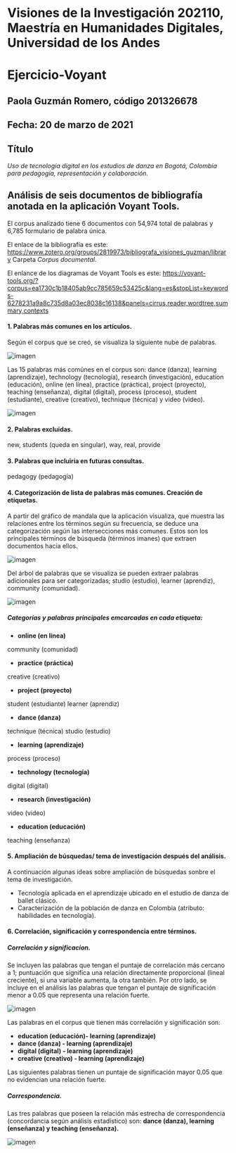 # Visiones de la Investigación 202110, Maestría en Humanidades Digitales, Universidad de los Andes

# Ejercicio-Voyant

## Paola Guzmán Romero, código 201326678

## Fecha: 20 de marzo de 2021

## Título
*Uso de tecnología digital en los estudios de danza en Bogotá, Colombia para pedagogía, representación y colaboración.*

## Análisis de seis documentos de bibliografía anotada en la aplicación Voyant Tools.

El corpus analizado tiene 6 documentos con 54,974 total de palabras y 6,785 formulario de palabra única.

El enlace de la bibliografía es este: https://www.zotero.org/groups/2819973/bibliografa_visiones_guzman/library 
Carpeta _*Corpus documental*_. 

El enlance de los diagramas de Voyant Tools es este: https://voyant-tools.org/?corpus=ea1730c1b18405ab9cc785659c53425c&lang=es&stopList=keywords-6278231a9a8c735d8a03ec8038c16138&panels=cirrus,reader,wordtree,summary,contexts

#### 1. Palabras más comunes en los artículos. 

Según el corpus que se creó, se visualiza la siguiente nube de palabras. 

![imagen](https://github.com/nivaca/Visiones202110/blob/main/GuzmanP/Corpus/Im%C3%A1genes/Nube%20de%20palabras.png)

Las 15 palabras más comúnes en el corpus son: dance (danza), learning (aprendizaje), technology (tecnología), research (investigación), education (educación), online (en línea), practice (práctica), project (proyecto), teaching (enseñanza), digital (digital), process (proceso), student (estudiante), creative (creativo), technique (técnica) y video (video). 

![imagen](https://github.com/nivaca/Visiones202110/blob/main/GuzmanP/Corpus/Im%C3%A1genes/Palabras%20ma%CC%81s%20comunes.png)

#### 2. Palabras excluidas. 

new, students (queda en singular), way, real, provide

#### 3. Palabras que incluiría en futuras consultas. 

pedagogy (pedagogía)

#### 4. Categorización de lista de palabras más comunes. Creación de etiquetas. 

A partir del gráfico de mandala que la aplicación visualiza, que muestra las relaciones entre los términos según su frecuencia, se deduce una categorización según las intersecciones más comunes. Estos son los principales términos de búsqueda (términos imanes) que extraen documentos hacia ellos. 

![imagen](https://github.com/nivaca/Visiones202110/blob/main/GuzmanP/Corpus/Im%C3%A1genes/Mandala:categori%CC%81as.png)

Del árbol de palabras que se visualiza se pueden extraer palabras adicionales para ser categorizadas; studio (estudio), learner (aprendiz), community (comunidad). 

![imagen](https://github.com/nivaca/Visiones202110/blob/main/GuzmanP/Corpus/Im%C3%A1genes/A%CC%81rbol%20de%20palabras.png)


##### _*Categorías y palabras principales emcarcadas en cada etiqueta:*_

* **online (en línea)**

community (comunidad)

* **practice (práctica)**

creative (creativo)

* **project (proyecto)**

student (estudiante)
learner (aprendiz)

* **dance (danza)**

technique (técnica)
studio (estudio)

* **learning (aprendizaje)**

process (proceso)

* **technology (tecnología)**

digital (digital)

* **research (investigación)**

video (video)

* **education (educación)**

teaching (enseñanza)


#### 5. Ampliación de búsquedas/ tema de investigación después del análisis. 

A continuación algunas ideas sobre ampliación de búsquedas sonbre el tema de investigación. 

* Tecnología aplicada en el aprendizaje ubicado en el estudio de danza de ballet clásico. 
* Caracterización de la población de danza en Colombia (atributo: habilidades en tecnología). 

#### 6. Correlación, significación y correspondencia entre términos. 

##### _Correlación y significacion._

Se incluyen las palabras que tengan el puntaje de correlación más cercano a 1; puntuación que significa una relación directamente proporcional (lineal creciente), si una variable aumenta, la otra también. Por otro lado, se incluye en el análisis las palabras que tengan el puntaje de significación menor a 0.05 que representa una relación fuerte. 

![imagen](https://github.com/nivaca/Visiones202110/blob/main/GuzmanP/Corpus/Im%C3%A1genes/Correlaciones.png)

Las palabras en el corpus que tienen más correlación y significación son: 

* **education (educación)- learning (aprendizaje)**
* **dance (danza) - learning (aprendizaje)**
* **digital (digital) - learning (aprendizaje)**
* **creative (creativo) - learning (aprendizaje)**

Las siguientes palabras tienen un puntaje de significación mayor 0.05 que no evidencian una relación fuerte. 

##### _Correspondencia._

Las tres palabras que poseen la relación más estrecha de correspondencia (concordancia según análisis estadístico) son: **dance (danza), learning (enseñanza) y teaching (enseñanza).**

![imagen](https://github.com/nivaca/Visiones202110/blob/main/GuzmanP/Corpus/Im%C3%A1genes/Correspondencia.png)






